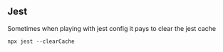 ## Jest

Sometimes when playing with jest config it pays to clear the jest cache

`npx jest --clearCache`